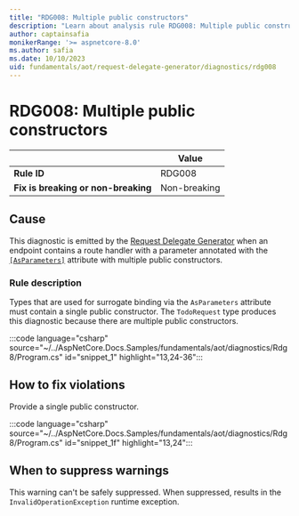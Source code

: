 ```yaml
---
title: "RDG008: Multiple public constructors"
description: "Learn about analysis rule RDG008: Multiple public constructors"
author: captainsafia
monikerRange: '>= aspnetcore-8.0'
ms.author: safia
ms.date: 10/10/2023
uid: fundamentals/aot/request-delegate-generator/diagnostics/rdg008
---
```

# RDG008: Multiple public constructors

| | Value |
|-|-|
| **Rule ID** |RDG008|
| **Fix is breaking or non-breaking** |Non-breaking|

## Cause

This diagnostic is emitted by the [Request Delegate Generator](/aspnet/core/fundamentals/aot/request-delegate-generator/rdg) when an endpoint contains a route handler with a parameter annotated with the [`[AsParameters]`](xref:Microsoft.AspNetCore.Http.AsParametersAttribute) attribute with multiple public constructors.

### Rule description

Types that are used for surrogate binding via the `AsParameters` attribute must contain a single public constructor. The `TodoRequest` type produces this diagnostic because there are multiple public constructors.

:::code language="csharp" source="~/../AspNetCore.Docs.Samples/fundamentals/aot/diagnostics/Rdg8/Program.cs" id="snippet_1" highlight="13,24-36":::

## How to fix violations

Provide a single public constructor.

:::code language="csharp" source="~/../AspNetCore.Docs.Samples/fundamentals/aot/diagnostics/Rdg8/Program.cs" id="snippet_1f" highlight="13,24":::

## When to suppress warnings

This warning can't be safely suppressed. When suppressed, results in the  `InvalidOperationException` runtime exception.
